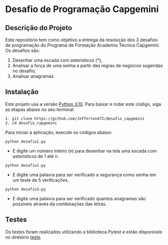 # Desafio de Programação Capgemini

## Descrição do Projeto
Este repositório tem como objetivo a entrega da resolução dos 3 desafios de programação do Programa de Formação Academia Técnica Capgemini. 
Os desafios são: 
1. Desenhar uma escada com asterísticos (*);
2. Analisar a força de uma senha a partir das regras de negócios sugeridas no desafio;
3. Analisar anagramas.

## Instalação
Este projeto usa a versão [Python 3.10](https://www.python.org/downloads/).
Para baixar e rodar este código, siga as etapas abaixo no seu terminal:

```
1. git clone https://github.com/Jefferson472/desafio_capgemini
2. cd desafio_capgemini
```
Para iniciar a aplicação, execute os códigos abaixo:
```
python desafio1.py
```
* E digite um número inteiro (n) para desenhar na tela uma escada com asterísticos de 1 até n.

```
python desafio2.py
```
* E digite uma palavra para ser verificado a segurança como senha em um teste de 5 verificações.


```
python desafio3.py
```
* E digite uma palavra para ser verificado quantos anagramas são possíveis através da combinações das letras.


## Testes
Os testes foram realizados utilizando a biblioteca Pytest e estão disponíveis no diretório [tests](https://github.com/Jefferson472/desafio_capgemini/tree/master/tests).